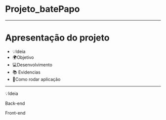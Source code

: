 # Projeto_batePapo

---------------------

# Apresentação do projeto 

- 💡Ideia 
- 🌍Objetivo 
- 💻Desenvolvimento 
- 📚 Evidencias 
- 🔧Como rodar aplicação 

--------------

💡Ideia


Back-end

Front-end

